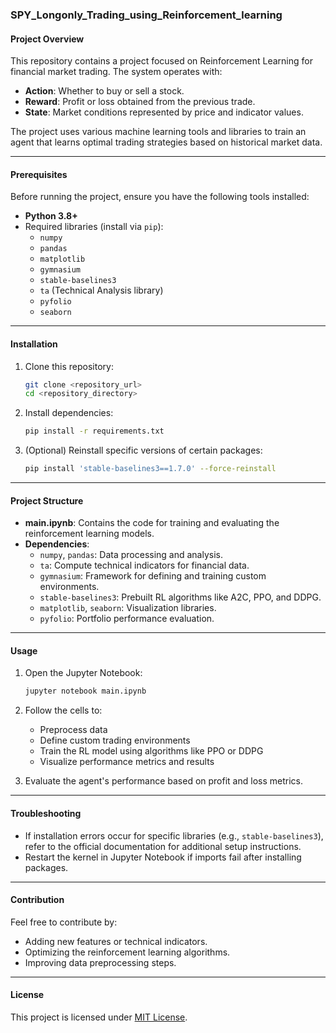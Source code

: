 ### SPY_Longonly_Trading_using_Reinforcement_learning



#### Project Overview

This repository contains a project focused on Reinforcement Learning for financial market trading. The system operates with:

- **Action**: Whether to buy or sell a stock.
- **Reward**: Profit or loss obtained from the previous trade.
- **State**: Market conditions represented by price and indicator values.

The project uses various machine learning tools and libraries to train an agent that learns optimal trading strategies based on historical market data.

---

#### Prerequisites

Before running the project, ensure you have the following tools installed:

- **Python 3.8+**
- Required libraries (install via `pip`):
  - `numpy`
  - `pandas`
  - `matplotlib`
  - `gymnasium`
  - `stable-baselines3`
  - `ta` (Technical Analysis library)
  - `pyfolio`
  - `seaborn`

---

#### Installation

1. Clone this repository:
   ```bash
   git clone <repository_url>
   cd <repository_directory>
   ```

2. Install dependencies:
   ```bash
   pip install -r requirements.txt
   ```

3. (Optional) Reinstall specific versions of certain packages:
   ```bash
   pip install 'stable-baselines3==1.7.0' --force-reinstall
   ```

---

#### Project Structure

- **main.ipynb**: Contains the code for training and evaluating the reinforcement learning models.
- **Dependencies**:
  - `numpy`, `pandas`: Data processing and analysis.
  - `ta`: Compute technical indicators for financial data.
  - `gymnasium`: Framework for defining and training custom environments.
  - `stable-baselines3`: Prebuilt RL algorithms like A2C, PPO, and DDPG.
  - `matplotlib`, `seaborn`: Visualization libraries.
  - `pyfolio`: Portfolio performance evaluation.

---

#### Usage

1. Open the Jupyter Notebook:
   ```bash
   jupyter notebook main.ipynb
   ```

2. Follow the cells to:
   - Preprocess data
   - Define custom trading environments
   - Train the RL model using algorithms like PPO or DDPG
   - Visualize performance metrics and results

3. Evaluate the agent's performance based on profit and loss metrics.

---

#### Troubleshooting

- If installation errors occur for specific libraries (e.g., `stable-baselines3`), refer to the official documentation for additional setup instructions.
- Restart the kernel in Jupyter Notebook if imports fail after installing packages.

---

#### Contribution

Feel free to contribute by:
- Adding new features or technical indicators.
- Optimizing the reinforcement learning algorithms.
- Improving data preprocessing steps.

---

#### License

This project is licensed under [MIT License](LICENSE). 

